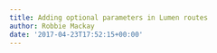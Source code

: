 ```yaml
---
title: Adding optional parameters in Lumen routes
author: Robbie Mackay
date: '2017-04-23T17:52:15+00:00'
---
```


